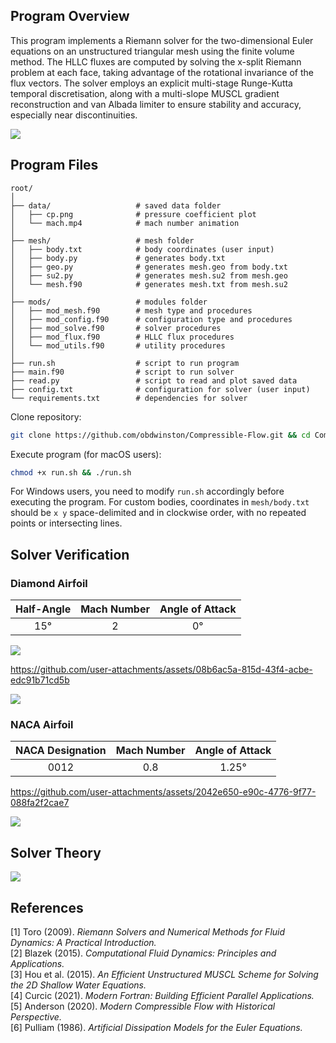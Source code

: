 ## Program Overview

This program implements a Riemann solver for the two-dimensional Euler equations on an unstructured triangular mesh using the finite volume method. The HLLC fluxes are computed by solving the x-split Riemann problem at each face, taking advantage of the rotational invariance of the flux vectors. The solver employs an explicit multi-stage Runge-Kutta temporal discretisation, along with a multi-slope MUSCL gradient reconstruction and van Albada limiter to ensure stability and accuracy, especially near discontinuities.

![](https://github.com/user-attachments/assets/74e6c744-b7af-4530-bac7-a2e9dd163051)

## Program Files

```
root/
│
├── data/                   # saved data folder
│   ├── cp.png              # pressure coefficient plot
│   └── mach.mp4            # mach number animation
│
├── mesh/                   # mesh folder
│   ├── body.txt            # body coordinates (user input)
│   ├── body.py             # generates body.txt
│   ├── geo.py              # generates mesh.geo from body.txt
│   ├── su2.py              # generates mesh.su2 from mesh.geo
│   └── mesh.f90            # generates mesh.txt from mesh.su2
│
├── mods/                   # modules folder
│   ├── mod_mesh.f90        # mesh type and procedures
│   ├── mod_config.f90      # configuration type and procedures
│   ├── mod_solve.f90       # solver procedures
│   ├── mod_flux.f90        # HLLC flux procedures
│   └── mod_utils.f90       # utility procedures
│
├── run.sh                  # script to run program
├── main.f90                # script to run solver
├── read.py                 # script to read and plot saved data
├── config.txt              # configuration for solver (user input)
└── requirements.txt        # dependencies for solver
```

Clone repository:

```bash
git clone https://github.com/obdwinston/Compressible-Flow.git && cd Compressible-Flow
```

Execute program (for macOS users):

```bash
chmod +x run.sh && ./run.sh
```

For Windows users, you need to modify `run.sh` accordingly before executing the program. For custom bodies, coordinates in `mesh/body.txt` should be `x y` space-delimited and in clockwise order, with no repeated points or intersecting lines.

## Solver Verification

### Diamond Airfoil

| Half-Angle | Mach Number | Angle of Attack |
| :--------: | :---------: | :-------------: |
|    15°     |      2      |       0°        |

![](https://github.com/user-attachments/assets/2ba0a703-6139-4788-ba7c-fe2d5112adc3)

https://github.com/user-attachments/assets/08b6ac5a-815d-43f4-acbe-edc91b71cd5b

![](https://github.com/user-attachments/assets/f6672bd8-a343-436c-bd48-3f719abc8828)

### NACA Airfoil

| NACA Designation | Mach Number | Angle of Attack |
| :--------------: | :---------: | :-------------: |
|       0012       |     0.8     |      1.25°      |

https://github.com/user-attachments/assets/2042e650-e90c-4776-9f77-088fa2f2cae7

![](https://github.com/user-attachments/assets/473e00f2-fe8e-4163-a66c-23550a8d2b61)

## Solver Theory

![](https://github.com/user-attachments/assets/fce29d2a-54bb-46a5-9d35-4c071ea22d82)

## References

[1] Toro (2009). _Riemann Solvers and Numerical Methods for Fluid Dynamics: A Practical Introduction._  
[2] Blazek (2015). _Computational Fluid Dynamics: Principles and Applications._  
[3] Hou et al. (2015). _An Efficient Unstructured MUSCL Scheme for Solving the 2D Shallow Water Equations._  
[4] Curcic (2021). _Modern Fortran: Building Efficient Parallel Applications._  
[5] Anderson (2020). _Modern Compressible Flow with Historical Perspective._  
[6] Pulliam (1986). _Artificial Dissipation Models for the Euler Equations._
